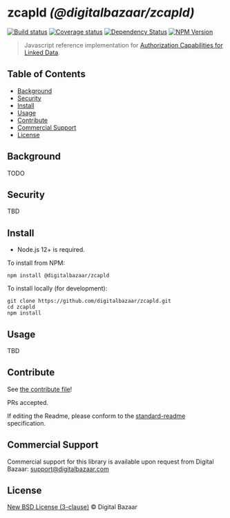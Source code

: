 # zcapld _(@digitalbazaar/zcapld)_

[![Build status](https://img.shields.io/github/workflow/status/digitalbazaar/zcapld/Node.js%20CI)](https://github.com/digitalbazaar/zcapld/actions?query=workflow%3A%22Node.js+CI%22)
[![Coverage status](https://img.shields.io/codecov/c/github/digitalbazaar/zcapld)](https://codecov.io/gh/digitalbazaar/zcapld)
[![Dependency Status](https://img.shields.io/david/digitalbazaar/zcapld.svg)](https://david-dm.org/digitalbazaar/zcapld)
[![NPM Version](https://img.shields.io/npm/v/@digitalbazaar/zcapld.svg)](https://npm.im/@digitalbazaar/zcapld)

> Javascript reference implementation for
[Authorization Capabilities for Linked Data](https://w3c-ccg.github.io/zcap-ld/).

## Table of Contents

- [Background](#background)
- [Security](#security)
- [Install](#install)
- [Usage](#usage)
- [Contribute](#contribute)
- [Commercial Support](#commercial-support)
- [License](#license)

## Background

TODO

## Security

TBD

## Install

- Node.js 12+ is required.

To install from NPM:

```
npm install @digitalbazaar/zcapld
```

To install locally (for development):

```
git clone https://github.com/digitalbazaar/zcapld.git
cd zcapld
npm install
```

## Usage

TBD

## Contribute

See [the contribute file](https://github.com/digitalbazaar/bedrock/blob/master/CONTRIBUTING.md)!

PRs accepted.

If editing the Readme, please conform to the
[standard-readme](https://github.com/RichardLitt/standard-readme) specification.

## Commercial Support

Commercial support for this library is available upon request from
Digital Bazaar: support@digitalbazaar.com

## License

[New BSD License (3-clause)](LICENSE) © Digital Bazaar
